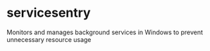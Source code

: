 # servicesentry
 Monitors and manages background services in Windows to prevent unnecessary resource usage
